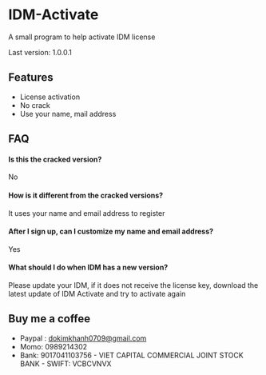 
# IDM-Activate
 A small program to help activate IDM license

Last version: 1.0.0.1



## Features

- License activation
- No crack
- Use your name, mail address


## FAQ

#### Is this the cracked version?

 No

#### How is it different from the cracked versions?

 It uses your name and email address to register

#### After I sign up, can I customize my name and email address?
 Yes

#### What should I do when IDM has a new version?
 Please update your IDM, if it does not receive the license key, download the latest update of IDM Activate and try to activate again

 
## Buy me a coffee 

- Paypal : dokimkhanh0709@gmail.com
- Momo: 0989214302
- Bank: 9017041103756 - VIET CAPITAL COMMERCIAL JOINT STOCK BANK - SWIFT: VCBCVNVX

